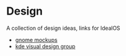 # Design
A collection of design ideas, links for IdealOS

 * [gnome mockups](https://github.com/gnome-design-team/gnome-mockups)
 * [kde visual design group](https://community.kde.org/KDE_Visual_Design_Group#Projects_We_Are_Involved_In)

